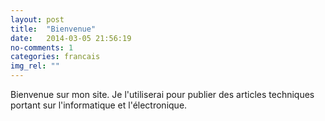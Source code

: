 ```yaml
---
layout: post
title:  "Bienvenue"
date:   2014-03-05 21:56:19
no-comments: 1
categories: francais
img_rel: ""
---
```


Bienvenue sur mon site. Je l'utiliserai pour publier des articles techniques portant sur l'informatique et l'électronique.
